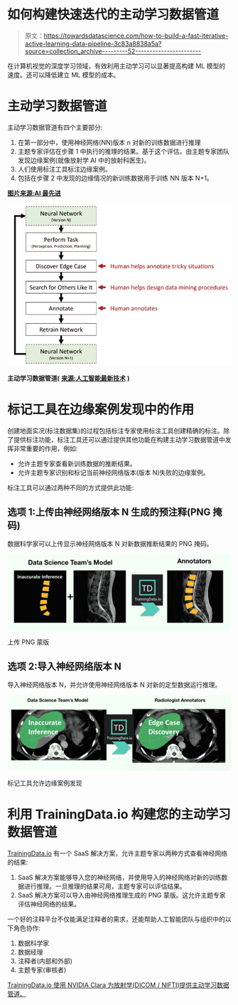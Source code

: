 # 如何构建快速迭代的主动学习数据管道

> 原文：<https://towardsdatascience.com/how-to-build-a-fast-iterative-active-learning-data-pipeline-3c83a8838a5a?source=collection_archive---------52----------------------->

在计算机视觉的深度学习领域，有效利用主动学习可以显著提高构建 ML 模型的速度。还可以降低建立 ML 模型的成本。

# **主动学习数据管道**

主动学习数据管道有四个主要部分:

1.  在第一部分中，使用神经网络(NN)版本 n 对新的训练数据进行推理
2.  主题专家评估在步骤 1 中执行的推理的结果。基于这个评估，由主题专家团队发现边缘案例(就像放射学 AI 中的放射科医生)。
3.  人们使用标注工具标注边缘案例。
4.  包括在步骤 2 中发现的边缘情况的新训练数据用于训练 NN 版本 N+1。

[**图片来源:AI 最先进**](https://lexfridman.com/files/slides/2020_01_06_deep_learning_state_of_the_art.pdf)

![](img/2d51f64609a009542e789194f5fd0ef9.png)

**主动学习数据管道(** [**来源:人工智能最新技术**](https://lexfridman.com/files/slides/2020_01_06_deep_learning_state_of_the_art.pdf) **)**

# 标记工具在边缘案例发现中的作用

创建地面实况(标注数据集)的过程包括标注专家使用标注工具创建精确的标注。除了提供标注功能，标注工具还可以通过提供其他功能在构建主动学习数据管道中发挥非常重要的作用，例如:

*   允许主题专家查看新训练数据的推断结果。
*   允许主题专家识别和标记当前神经网络版本(版本 N)失败的边缘案例。

标注工具可以通过两种不同的方式提供此功能:

## 选项 1:上传由神经网络版本 N 生成的预注释(PNG 掩码)

数据科学家可以上传显示神经网络版本 N 对新数据推断结果的 PNG 掩码。

![](img/09de87fa00e1a981616f6e199c9ac0e9.png)

上传 PNG 蒙版

## 选项 2:导入神经网络版本 N

导入神经网络版本 N，并允许使用神经网络版本 N 对新的定型数据运行推理。

![](img/63137d6917413bf1786d161594f8d861.png)

标记工具允许边缘案例发现

# 利用 TrainingData.io 构建您的主动学习数据管道

[TrainingData.io](https://www.trainingdata.io) 有一个 SaaS 解决方案，允许主题专家以两种方式查看神经网络的结果:

1.  SaaS 解决方案能够导入您的神经网络，并使用导入的神经网络对新的训练数据进行推理。一旦推理的结果可用，主题专家可以评估结果。
2.  SaaS 解决方案可以导入由神经网络推理生成的 PNG 蒙版。这允许主题专家评估神经网络的结果。

一个好的注释平台不仅能满足注释者的需求，还能帮助人工智能团队与组织中的以下角色协作:

1.  数据科学家
2.  数据经理
3.  注释者(内部和外部)
4.  主题专家(审核者)

[TrainingData.io 使用 NVIDIA Clara 为放射学(DICOM / NIFTI)提供主动学习数据管道。](https://www.trainingdata.io/blog/active-learning-with-nvidia-clara/)